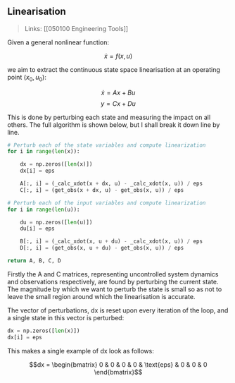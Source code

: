 ## Linearisation
>Links: 
>[[050100 Engineering Tools]]

Given a general nonlinear function:

$$\dot{x} = f(x,u)$$

we aim to extract the continuous state space linearisation at an operating point $(x_0,u_0)$:

$$\dot{x} = Ax + Bu$$
$$y = Cx + Du$$

This is done by perturbing each state and measuring the impact on all others. The full algorithm is shown below, but I shall break it down line by line.

~~~python
# Perturb each of the state variables and compute linearization
for i in range(len(x)):

	dx = np.zeros([len(x)])
	dx[i] = eps

	A[:, i] = (_calc_xdot(x + dx, u) - _calc_xdot(x, u)) / eps
	C[:, i] = (get_obs(x + dx, u) - get_obs(x, u)) / eps

# Perturb each of the input variables and compute linearization
for i in range(len(u)):

	du = np.zeros([len(u)])
	du[i] = eps

	B[:, i] = (_calc_xdot(x, u + du) - _calc_xdot(x, u)) / eps
	D[:, i] = (get_obs(x, u + du) - get_obs(x, u)) / eps

return A, B, C, D
~~~

Firstly the A and C matrices, representing uncontrolled system dynamics and observations respectively, are found by perturbing the current state. The magnitude by which we want to perturb the state is small so as not to leave the small region around which the linearisation is accurate.

The vector of perturbations, dx is reset upon every iteration of the loop, and a single state in this vector is perturbed:

~~~python
dx = np.zeros([len(x)])
dx[i] = eps
~~~

This makes a single example of dx look as follows:

$$dx = \begin{bmatrix} 0 & 0 & 0 & 0 & \text{eps} & 0 & 0 & 0 \end{bmatrix}$$